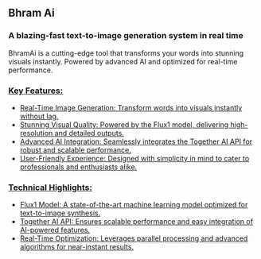 
## Bhram Ai

### A blazing-fast text-to-image generation system in real time
BhramAi is a cutting-edge tool that transforms your words into stunning visuals instantly. Powered by advanced AI and optimized for real-time performance.

<a href="=https://youtu.be/p2VhTKCFBl0?si=sRbRxsj-qigXaffg" target="_blank">

 ### Key Features:
- Real-Time Image Generation: Transform words into visuals instantly without lag.
- Stunning Visual Quality: Powered by the Flux1 model, delivering high-resolution and detailed outputs.
- Advanced AI Integration: Seamlessly integrates the Together AI API for robust and scalable performance.
- User-Friendly Experience: Designed with simplicity in mind to cater to professionals and enthusiasts alike.

### Technical Highlights:
- Flux1 Model: A state-of-the-art machine learning model optimized for text-to-image synthesis.
- Together AI API: Ensures scalable performance and easy integration of AI-powered features.
- Real-Time Optimization: Leverages parallel processing and advanced algorithms for near-instant results.
